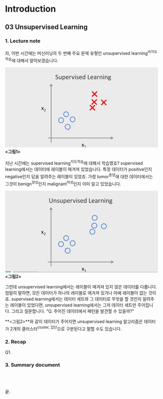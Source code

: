 # Introduction #

## 03 Unsupervised Learning ##

### 1. Lecture note ###

자, 이번 시간에는 머신러닝의 두 번째 주요 문제 유형인 unsupervised learning<sup>비지도학습</sup>에 대해서 알아보겠습니다.

![supervised_learning_recall](https://github.com/datalater/ML_AndrewNg_study/blob/master/images/UnsupervisedLearning_supervised_learning_recall.png?raw=true) **<그림1>**

지난 시간에는 supervised learning<sup>지도학습</sup>에 대해서 학습했죠? supervised learning에서는 데이터에 레이블이 매겨져 있었습니다. 특정 데이터가 positive인지 negative인지 답을 알려주는 레이블이 있었죠. 가령 tumor<sup>종양</sup>에 대한 데이터에서는 그것이 benign<sup>양성</sup>인지 malignant<sup>악성</sup>인지 이미 알고 있었습니다.

![no label](https://github.com/datalater/ML_AndrewNg_study/blob/master/images/UnsupervisedLearning_no%20label.png?raw=true) **<그림2>**

그런데 unsupervised learning에서는 레이블이 매겨져 있지 않은 데이터를 다룹니다. 엄밀히 말하면, 모든 데이터가 하나의 레이블로 매겨져 있거나 아예 레이블이 없는 것이죠. supervised learning에서는 데이터 세트와 그 데이터로 무엇을 할 것인지 알려주는 레이블이 있었다면, unsupervised learning에서는 그저 데이터 세트만 주어집니다. 그리고 질문합니다. "Q. 주어진 데이터에서 패턴을 발견할 수 있을까?"

**<그림2>**와 같이 데이터가 주어지면 unsupervised learning 알고리즘은 데이터가 2개의 클러스터<sup>cluster, 집단</sup>으로 구분된다고 말할 수도 있습니다.   

 
### 2. Recap ###

Q1. 

### 3. Summary document ###



</br></br></br>
끝.